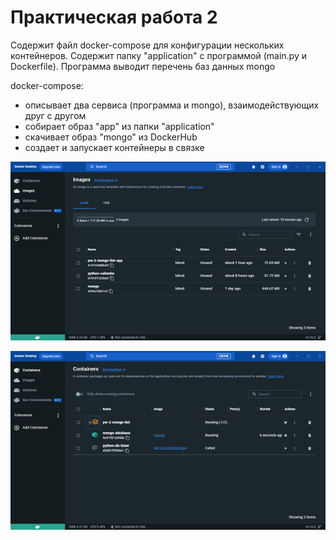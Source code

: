 # Практическая работа 2

Содержит файл docker-compose для конфигурации нескольких контейнеров. Содержит папку "application" с программой (main.py и Dockerfile). Программа выводит перечень баз данных mongo

docker-compose:
- описывает два сервиса (программа и mongo), взаимодействующих друг с другом
- собирает образ "app" из папки "application"
- скачивает образ "mongo" из DockerHub
- создает и запускает контейнеры в связке

![Images after 'docker-compose up' execution](../img/pw-2-images.png)

![Bundled ran containers](../img/pw-2-containers.png)